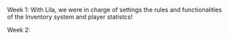 Week 1:
With Lila, we were in charge of settings the rules and functionalities of the Inventory system and player statistcs!

Week 2:


